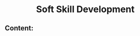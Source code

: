 # <center>Soft Skill Development</center>
## Content:

<!--stackedit_data:
eyJoaXN0b3J5IjpbLTE4NzQ0MzkzNV19
-->